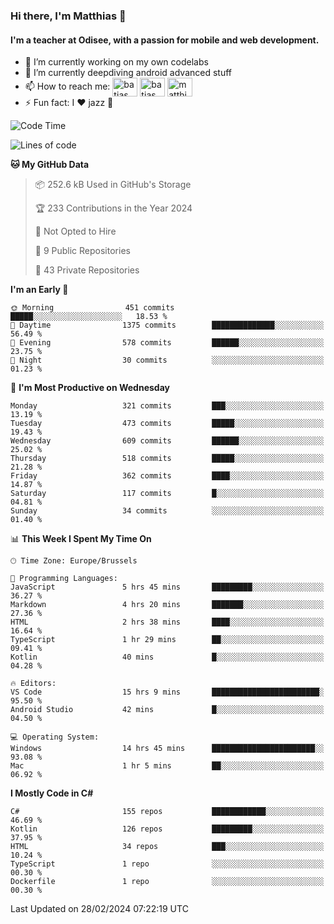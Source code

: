 ### Hi there, I'm Matthias 👋

#### I'm a teacher at Odisee, with a passion for mobile and web development.

- 🔭 I’m currently working on my own codelabs
- 🌱 I’m currently deepdiving android advanced stuff
- 📫 How to reach me: <a href="https://dev.to/batjas" target="_blank"><img align="center" src="https://raw.githubusercontent.com/rahuldkjain/github-profile-readme-generator/master/src/images/icons/Social/devto.svg" alt="batjas" height="30" width="40" /></a>
<a href="https://twitter.com/batjas" target="_blank"><img align="center" src="https://raw.githubusercontent.com/rahuldkjain/github-profile-readme-generator/master/src/images/icons/Social/twitter.svg" alt="batjas" height="30" width="40" /></a>
<a href="https://linkedin.com/in/matthiasdruwé" target="_blank"><img align="center" src="https://raw.githubusercontent.com/rahuldkjain/github-profile-readme-generator/master/src/images/icons/Social/linked-in-alt.svg" alt="matthiasdruwé" height="30" width="40" /></a>
- ⚡ Fun fact: I ❤ jazz 🎷


<!--START_SECTION:waka-->
![Code Time](http://img.shields.io/badge/Code%20Time-1%2C096%20hrs%2031%20mins-blue)

![Lines of code](https://img.shields.io/badge/From%20Hello%20World%20I%27ve%20Written-2.6%20million%20lines%20of%20code-blue)

**🐱 My GitHub Data** 

> 📦 252.6 kB Used in GitHub's Storage 
 > 
> 🏆 233 Contributions in the Year 2024
 > 
> 🚫 Not Opted to Hire
 > 
> 📜 9 Public Repositories 
 > 
> 🔑 43 Private Repositories 
 > 
**I'm an Early 🐤** 

```text
🌞 Morning                451 commits         █████░░░░░░░░░░░░░░░░░░░░   18.53 % 
🌆 Daytime                1375 commits        ██████████████░░░░░░░░░░░   56.49 % 
🌃 Evening                578 commits         ██████░░░░░░░░░░░░░░░░░░░   23.75 % 
🌙 Night                  30 commits          ░░░░░░░░░░░░░░░░░░░░░░░░░   01.23 % 
```
📅 **I'm Most Productive on Wednesday** 

```text
Monday                   321 commits         ███░░░░░░░░░░░░░░░░░░░░░░   13.19 % 
Tuesday                  473 commits         █████░░░░░░░░░░░░░░░░░░░░   19.43 % 
Wednesday                609 commits         ██████░░░░░░░░░░░░░░░░░░░   25.02 % 
Thursday                 518 commits         █████░░░░░░░░░░░░░░░░░░░░   21.28 % 
Friday                   362 commits         ████░░░░░░░░░░░░░░░░░░░░░   14.87 % 
Saturday                 117 commits         █░░░░░░░░░░░░░░░░░░░░░░░░   04.81 % 
Sunday                   34 commits          ░░░░░░░░░░░░░░░░░░░░░░░░░   01.40 % 
```


📊 **This Week I Spent My Time On** 

```text
🕑︎ Time Zone: Europe/Brussels

💬 Programming Languages: 
JavaScript               5 hrs 45 mins       █████████░░░░░░░░░░░░░░░░   36.27 % 
Markdown                 4 hrs 20 mins       ███████░░░░░░░░░░░░░░░░░░   27.36 % 
HTML                     2 hrs 38 mins       ████░░░░░░░░░░░░░░░░░░░░░   16.64 % 
TypeScript               1 hr 29 mins        ██░░░░░░░░░░░░░░░░░░░░░░░   09.41 % 
Kotlin                   40 mins             █░░░░░░░░░░░░░░░░░░░░░░░░   04.28 % 

🔥 Editors: 
VS Code                  15 hrs 9 mins       ████████████████████████░   95.50 % 
Android Studio           42 mins             █░░░░░░░░░░░░░░░░░░░░░░░░   04.50 % 

💻 Operating System: 
Windows                  14 hrs 45 mins      ███████████████████████░░   93.08 % 
Mac                      1 hr 5 mins         ██░░░░░░░░░░░░░░░░░░░░░░░   06.92 % 
```

**I Mostly Code in C#** 

```text
C#                       155 repos           ████████████░░░░░░░░░░░░░   46.69 % 
Kotlin                   126 repos           █████████░░░░░░░░░░░░░░░░   37.95 % 
HTML                     34 repos            ███░░░░░░░░░░░░░░░░░░░░░░   10.24 % 
TypeScript               1 repo              ░░░░░░░░░░░░░░░░░░░░░░░░░   00.30 % 
Dockerfile               1 repo              ░░░░░░░░░░░░░░░░░░░░░░░░░   00.30 % 
```




 Last Updated on 28/02/2024 07:22:19 UTC
<!--END_SECTION:waka-->
